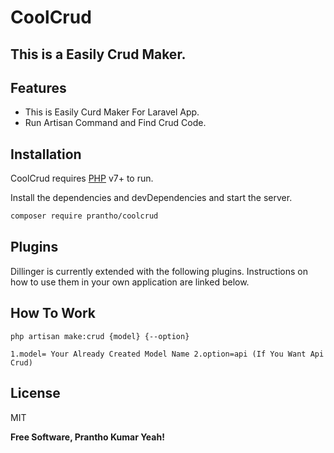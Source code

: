# CoolCrud
## This is a Easily Crud Maker.


## Features
- This is Easily Curd Maker For Laravel App.
- Run Artisan Command and Find Crud Code.

## Installation

CoolCrud requires [PHP](https://php.net/) v7+ to run.

Install the dependencies and devDependencies and start the server.

```sh
composer require prantho/coolcrud
```

## Plugins

Dillinger is currently extended with the following plugins.
Instructions on how to use them in your own application are linked below.

## How To Work
``
php artisan make:crud {model} {--option}
``

`
1.model= Your Already Created Model Name
2.option=api (If You Want Api Crud)
`
## License

MIT

**Free Software, Prantho Kumar Yeah!**
